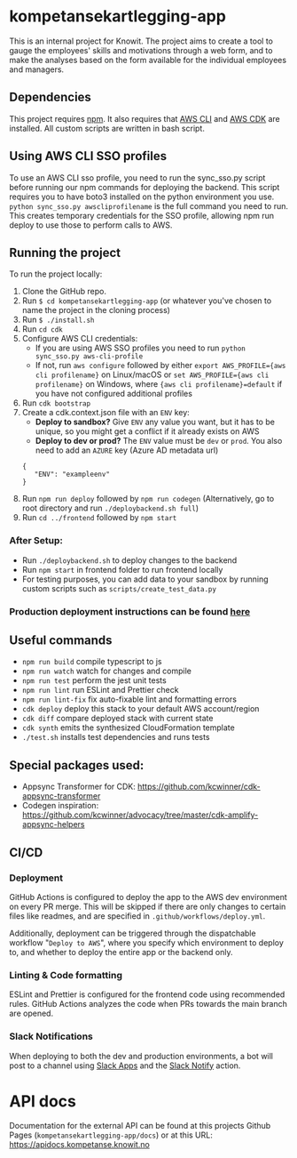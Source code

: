 # kompetansekartlegging-app

This is an internal project for Knowit. The project aims
to create a tool to gauge the employees' skills and motivations
through a web form, and to make the analyses based on the form
available for the individual employees and managers.

## Dependencies

This project requires [npm](https://www.npmjs.com/get-npm). It also requires that [AWS CLI](https://docs.aws.amazon.com/cli/latest/userguide/getting-started-install.html) and [AWS CDK](https://docs.aws.amazon.com/cdk/v2/guide/getting_started.html#getting_started_install) are installed.
All custom scripts are written in bash script.


## Using AWS CLI SSO profiles
To use an AWS CLI sso profile, you need to run the sync_sso.py script before running our npm commands for deploying the backend. This script requires you to have boto3 installed on the python environment you use.
`python sync_sso.py awscliprofilename` is the full command you need to run. This creates temporary credentials for the SSO profile, allowing npm run deploy to use those to perform calls to AWS.

## Running the project

To run the project locally:

1. Clone the GitHub repo.
2. Run `$ cd kompetansekartlegging-app` (or whatever you've chosen to
   name the project in the cloning process)
3. Run `$ ./install.sh`
4. Run `cd cdk`
5. Configure AWS CLI credentials:
   * If you are using AWS SSO profiles you need to run `python sync_sso.py aws-cli-profile`
   * If not, run `aws configure` followed by either `export AWS_PROFILE={aws cli profilename}` on Linux/macOS or `set AWS_PROFILE={aws cli profilename}` on Windows, where `{aws cli profilename}=default` if you have not configured additional profiles
6. Run `cdk bootstrap`
7. Create a cdk.context.json file with an `ENV` key:
   * <b>Deploy to sandbox?</b> Give `ENV` any value you want, but it has to be unique, so you might get a conflict if it already exists on AWS
   * <b>Deploy to dev or prod?</b> The `ENV` value must be `dev` or `prod`. You also need to add an `AZURE` key (Azure AD metadata url)
   ```
   {
      "ENV": "exampleenv"
   }
   ```
8. Run `npm run deploy` followed by `npm run codegen` (Alternatively, go to root directory and run `./deploybackend.sh full`)
9. Run `cd ../frontend` followed by `npm start`


### After Setup:
* Run `./deploybackend.sh` to deploy changes to the backend
* Run `npm start` in frontend folder to run frontend locally
* For testing purposes, you can add data to your sandbox by running custom scripts such as `scripts/create_test_data.py`

### Production deployment instructions can be found [here](https://github.com/knowit/Dataplattform-issues/wiki/Kompetansekartlegging:-Deployment-Guide-(CDK))

## Useful commands

 * `npm run build`    compile typescript to js
 * `npm run watch`    watch for changes and compile
 * `npm run test`     perform the jest unit tests
 * `npm run lint`     run ESLint and Prettier check
 * `npm run lint-fix` fix auto-fixable lint and formatting errors
 * `cdk deploy`       deploy this stack to your default AWS account/region
 * `cdk diff`         compare deployed stack with current state
 * `cdk synth`        emits the synthesized CloudFormation template
 * `./test.sh`        installs test dependencies and runs tests

## Special packages used:
* Appsync Transformer for CDK: https://github.com/kcwinner/cdk-appsync-transformer
* Codegen inspiration: https://github.com/kcwinner/advocacy/tree/master/cdk-amplify-appsync-helpers

## CI/CD
### Deployment
GitHub Actions is configured to deploy the app to the AWS dev environment on every PR merge. This will be skipped if there are only changes to certain files like readmes, and are specified in `.github/workflows/deploy.yml`.

Additionally, deployment can be triggered through the dispatchable workflow "`Deploy to AWS`", where you specify which environment to deploy to, and whether to deploy the entire app or the backend only.

### Linting & Code formatting
ESLint and Prettier is configured for the frontend code using recommended rules. GitHub Actions analyzes the code when PRs towards the main branch are opened.

### Slack Notifications
When deploying to both the dev and production environments, a bot will post to a channel using [Slack Apps](https://api.slack.com/) and the [Slack Notify](https://github.com/rtCamp/action-slack-notify) action.

# API docs

Documentation for the external API can be found at this projects Github Pages (`kompetansekartlegging-app/docs`) or at this URL: https://apidocs.kompetanse.knowit.no

